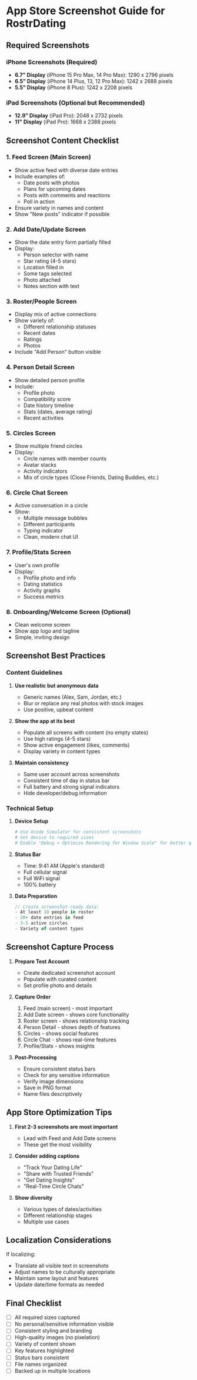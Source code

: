 # App Store Screenshot Guide for RostrDating

## Required Screenshots

### iPhone Screenshots (Required)
- **6.7" Display** (iPhone 15 Pro Max, 14 Pro Max): 1290 x 2796 pixels
- **6.5" Display** (iPhone 14 Plus, 13, 12 Pro Max): 1242 x 2688 pixels
- **5.5" Display** (iPhone 8 Plus): 1242 x 2208 pixels

### iPad Screenshots (Optional but Recommended)
- **12.9" Display** (iPad Pro): 2048 x 2732 pixels
- **11" Display** (iPad Pro): 1668 x 2388 pixels

## Screenshot Content Checklist

### 1. Feed Screen (Main Screen)
- Show active feed with diverse date entries
- Include examples of:
  - Date posts with photos
  - Plans for upcoming dates
  - Posts with comments and reactions
  - Poll in action
- Ensure variety in names and content
- Show "New posts" indicator if possible

### 2. Add Date/Update Screen
- Show the date entry form partially filled
- Display:
  - Person selector with name
  - Star rating (4-5 stars)
  - Location filled in
  - Some tags selected
  - Photo attached
  - Notes section with text

### 3. Roster/People Screen
- Display mix of active connections
- Show variety of:
  - Different relationship statuses
  - Recent dates
  - Ratings
  - Photos
- Include "Add Person" button visible

### 4. Person Detail Screen
- Show detailed person profile
- Include:
  - Profile photo
  - Compatibility score
  - Date history timeline
  - Stats (dates, average rating)
  - Recent activities

### 5. Circles Screen
- Show multiple friend circles
- Display:
  - Circle names with member counts
  - Avatar stacks
  - Activity indicators
  - Mix of circle types (Close Friends, Dating Buddies, etc.)

### 6. Circle Chat Screen
- Active conversation in a circle
- Show:
  - Multiple message bubbles
  - Different participants
  - Typing indicator
  - Clean, modern chat UI

### 7. Profile/Stats Screen
- User's own profile
- Display:
  - Profile photo and info
  - Dating statistics
  - Activity graphs
  - Success metrics

### 8. Onboarding/Welcome Screen (Optional)
- Clean welcome screen
- Show app logo and tagline
- Simple, inviting design

## Screenshot Best Practices

### Content Guidelines
1. **Use realistic but anonymous data**
   - Generic names (Alex, Sam, Jordan, etc.)
   - Blur or replace any real photos with stock images
   - Use positive, upbeat content

2. **Show the app at its best**
   - Populate all screens with content (no empty states)
   - Use high ratings (4-5 stars)
   - Show active engagement (likes, comments)
   - Display variety in content types

3. **Maintain consistency**
   - Same user account across screenshots
   - Consistent time of day in status bar
   - Full battery and strong signal indicators
   - Hide developer/debug information

### Technical Setup

1. **Device Setup**
   ```bash
   # Use Xcode Simulator for consistent screenshots
   # Set device to required sizes
   # Enable "Debug > Optimize Rendering for Window Scale" for better quality
   ```

2. **Status Bar**
   - Time: 9:41 AM (Apple's standard)
   - Full cellular signal
   - Full WiFi signal
   - 100% battery

3. **Data Preparation**
   ```javascript
   // Create screenshot-ready data:
   - At least 10 people in roster
   - 20+ date entries in feed
   - 3-5 active circles
   - Variety of content types
   ```

## Screenshot Capture Process

1. **Prepare Test Account**
   - Create dedicated screenshot account
   - Populate with curated content
   - Set profile photo and details

2. **Capture Order**
   1. Feed (main screen) - most important
   2. Add Date screen - shows core functionality  
   3. Roster screen - shows relationship tracking
   4. Person Detail - shows depth of features
   5. Circles - shows social features
   6. Circle Chat - shows real-time features
   7. Profile/Stats - shows insights

3. **Post-Processing**
   - Ensure consistent status bars
   - Check for any sensitive information
   - Verify image dimensions
   - Save in PNG format
   - Name files descriptively

## App Store Optimization Tips

1. **First 2-3 screenshots are most important**
   - Lead with Feed and Add Date screens
   - These get the most visibility

2. **Consider adding captions**
   - "Track Your Dating Life"
   - "Share with Trusted Friends"
   - "Get Dating Insights"
   - "Real-Time Circle Chats"

3. **Show diversity**
   - Various types of dates/activities
   - Different relationship stages
   - Multiple use cases

## Localization Considerations

If localizing:
- Translate all visible text in screenshots
- Adjust names to be culturally appropriate
- Maintain same layout and features
- Update date/time formats as needed

## Final Checklist

- [ ] All required sizes captured
- [ ] No personal/sensitive information visible
- [ ] Consistent styling and branding
- [ ] High-quality images (no pixelation)
- [ ] Variety of content shown
- [ ] Key features highlighted
- [ ] Status bars consistent
- [ ] File names organized
- [ ] Backed up in multiple locations
